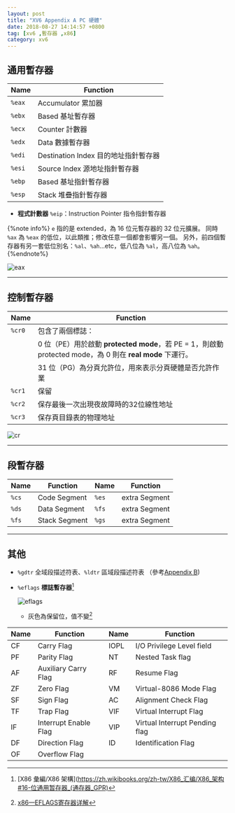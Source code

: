 ```yaml
---
layout: post
title: "XV6 Appendix A PC 硬體"
date: 2018-08-27 14:14:57 +0800
tag: [xv6 ,暫存器 ,x86]
category: xv6
---
```

## 通用暫存器
| Name   | Function          |
| -------| ------------------|
| `%eax` | Accumulator 累加器 |
| `%ebx` | Based 基址暫存器 |
| `%ecx` | Counter 計數器 |
| `%edx` | Data 數據暫存器 |
| `%edi` | Destination Index 目的地址指針暫存器 |
| `%esi` | Source Index 源地址指針暫存器 |
| `%ebp` | Based 基址指針暫存器 |
| `%esp` | Stack 堆疊指針暫存器 |

- **程式計數器** `%eip`：Instruction Pointer 指令指針暫存器 

{%note info%}
`e` 指的是 extended，為 16 位元暫存器的 32 位元擴展。
同時 `%ax` 為 `%eax` 的低位，以此類推；修改任意一個都會影響另一個。
另外，前四個暫存器有另一套低位別名：`%al`、`%ah`...etc，低八位為 `%al`，高八位為 `%ah`。
{%endnote%}

<!-- more -->

![eax](https://i.imgur.com/Sf9vGTD.png "Layout of eax.")

---
## 控制暫存器

| Name   | Function |
| -------| ---------|
| `%cr0` | 包含了兩個標誌：|
|        | 0 位（PE）用於啟動 **protected mode**，若 PE = 1，則啟動 protected mode，為 0 則在 **real mode** 下運行。 |
|        | 31 位（PG）為分頁允許位，用來表示分頁硬體是否允許作業 |
| `%cr1` | 保留 |
| `%cr2` | 保存最後一次出現夜故障時的32位線性地址 |
| `%cr3` | 保存頁目錄表的物理地址 |
    
![cr](https://i.imgur.com/iEAZDAK.png "Layout of CR.")
   
---    
## 段暫存器

| Name  | Function      | Name  | Function      |
| ------| --------------| ------| --------------|
| `%cs` | Code Segment  | `%es` | extra Segment |
| `%ds` | Data Segment  | `%fs` | extra Segment |
| `%fs` | Stack Segment | `%gs` | extra Segment |

---
## 其他
- `%gdtr` 全域段描述符表、`%ldtr` 區域段描述符表
（參考[Appendix B](https://omuskywalker.github.io/hexo/2018/08/27/appendix-b/#gdt))
- `%eflags` **標誌暫存器**[^1]

    ![eflags](https://i.imgur.com/1nmVnUZ.png "Layout of eflags.")
    - 灰色為保留位，值不變[^2]


| Name | Function              | Name | Function                       |
| ---- | --------------------- | ---- | ------------------------------ |
| CF   | Carry Flag            | IOPL | I/O Privilege Level field      |
| PF   | Parity Flag           | NT   | Nested Task flag               |
| AF   | Auxiliary Carry Flag  | RF   | Resume Flag                    |
| ZF   | Zero Flag             | VM   | Virtual-8086 Mode Flag         |
| SF   | Sign Flag             | AC   | Alignment Check Flag           |
| TF   | Trap Flag             | VIF  | Virtual Interrupt Flag         |
| IF   | Interrupt Enable Flag | VIP  | Virtual Interrupt Pending flag |
| DF   | Direction Flag        | ID   | Identification Flag            |
| OF   | Overflow Flag         | |

[^1]:[X86 彙編/X86 架構](https://zh.wikibooks.org/zh-tw/X86_汇编/X86_架构#16-位通用暂存器_(通存器_GPR)
[^2]:[x86—EFLAGS寄存器详解](https://blog.csdn.net/jn1158359135/article/details/7761011)


